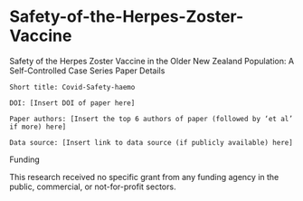 # Safety-of-the-Herpes-Zoster-Vaccine
Safety of the Herpes Zoster Vaccine in the Older New Zealand Population: A Self-Controlled Case Series
Paper Details

    Short title: Covid-Safety-haemo

    DOI: [Insert DOI of paper here]

    Paper authors: [Insert the top 6 authors of paper (followed by ‘et al’ if more) here]

    Data source: [Insert link to data source (if publicly available) here]

Funding

This research received no specific grant from any funding agency in the public, commercial, or not-for-profit sectors.
